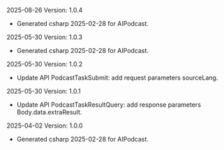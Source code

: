 2025-08-26 Version: 1.0.4
- Generated csharp 2025-02-28 for AIPodcast.

2025-05-30 Version: 1.0.3
- Generated csharp 2025-02-28 for AIPodcast.

2025-05-30 Version: 1.0.2
- Update API PodcastTaskSubmit: add request parameters sourceLang.


2025-05-30 Version: 1.0.1
- Update API PodcastTaskResultQuery: add response parameters Body.data.extraResult.


2025-04-02 Version: 1.0.0
- Generated csharp 2025-02-28 for AIPodcast.

